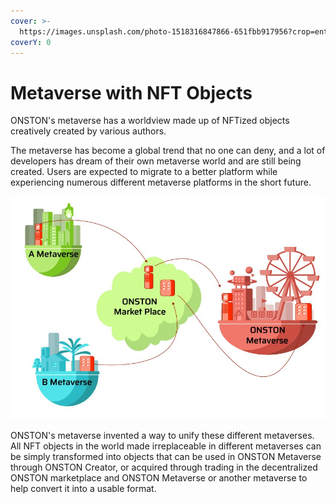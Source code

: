 ```yaml
---
cover: >-
  https://images.unsplash.com/photo-1518316847866-651fbb917956?crop=entropy&cs=srgb&fm=jpg&ixid=MnwxOTcwMjR8MHwxfHNlYXJjaHw3fHx3b3JsZHxlbnwwfHx8fDE2MzkyNDk4MDA&ixlib=rb-1.2.1&q=85
coverY: 0
---
```


# Metaverse with NFT Objects

ONSTON's metaverse has a worldview made up of NFTized objects creatively created by various authors.&#x20;

The metaverse has become a global trend that no one can deny, and a lot of developers has dream of their own metaverse world and are still being created. Users are expected to migrate to a better platform while experiencing numerous different metaverse platforms in the short future.

![](<../.gitbook/assets/image (6) (1).png>)

ONSTON's metaverse invented a way to unify these different metaverses.\
All NFT objects in the world made irreplaceable in different metaverses can be simply transformed into objects that can be used in ONSTON Metaverse through ONSTON Creator, or acquired through trading in the decentralized ONSTON marketplace and ONSTON Metaverse or another metaverse to help convert it into a usable format.

